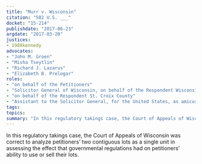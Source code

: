 ```yaml
---
title: "Murr v. Wisconsin"
citation: "582 U.S. ___"
docket: "15-214"
publishdate: "2017-06-23"
argdate: "2017-03-20"
justices:
- 1988kennedy
advocates:
- "John M. Groen"
- "Misha Tseytlin"
- "Richard J. Lazarus"
- "Elizabeth B. Prelogar"
roles:
- "on behalf of the Petitioners"
- "Solicitor General of Wisconsin, on behalf of the Respondent Wisconsin"
- "on behalf of the Respondent St. Croix County"
- "Assistant to the Solicitor General, for the United States, as amicus curiae, supporting the Respondents"
tags:
topics:
summary: "In this regulatory takings case, the Court of Appeals of Wisconsin was correct to analyze petitioners’ two contiguous lots as a single unit in assessing the effect that governmental regulations had on petitioners’ ability to use or sell their lots."
---
```

In this regulatory takings case, the Court of Appeals of Wisconsin was correct to analyze petitioners’ two contiguous lots as a single unit in assessing the effect that governmental regulations had on petitioners’ ability to use or sell their lots.

